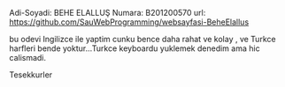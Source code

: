 Adi-Soyadi: BEHE ELALLUŞ
Numara: B201200570
url: https://github.com/SauWebProgramming/websayfasi-BeheElallus

bu odevi Ingilizce ile yaptim cunku bence daha rahat ve kolay , ve Turkce harfleri bende yoktur...Turkce keyboardu yuklemek denedim ama hic calismadi.

Tesekkurler
